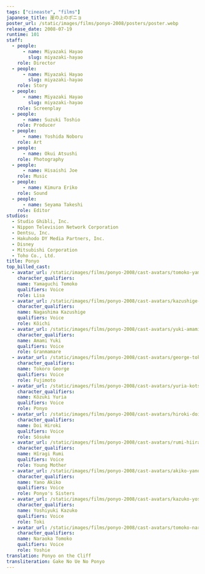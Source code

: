 ```yaml
---
tags: ["cineaste", "films"]
japanese_title: 崖の上のポニョ
poster_url: /static/images/films/ponyo-2008/posters/poster.webp
release_date: 2008-07-19
runtime: 101
staff:
  - people:
      - name: Miyazaki Hayao
        slug: miyazaki-hayao
    role: Director
  - people:
      - name: Miyazaki Hayao
        slug: miyazaki-hayao
    role: Story
  - people:
      - name: Miyazaki Hayao
        slug: miyazaki-hayao
    role: Screenplay
  - people:
      - name: Suzuki Toshio
    role: Producer
  - people:
      - name: Yoshida Noboru
    role: Art
  - people:
      - name: Okui Atsushi
    role: Photography
  - people:
      - name: Hisaishi Joe
    role: Music
  - people:
      - name: Kimura Eriko
    role: Sound
  - people:
      - name: Seyama Takeshi
    role: Editor
studios:
  - Studio Ghibli, Inc.
  - Nippon Television Network Corporation
  - Dentsu, Inc.
  - Hakuhodo DY Media Partners, Inc.
  - Disney
  - Mitsubishi Corporation
  - Toho Co., Ltd.
title: Ponyo
top_billed_cast:
  - avatar_url: /static/images/films/ponyo-2008/cast-avatars/tomoko-yamaguchi-0.webp
    character_qualifiers:
    name: Yamaguchi Tomoko
    qualifiers: Voice
    role: Lisa
  - avatar_url: /static/images/films/ponyo-2008/cast-avatars/kazushige-nagashima-0.webp
    character_qualifiers:
    name: Nagashima Kazushige
    qualifiers: Voice
    role: Kôichi
  - avatar_url: /static/images/films/ponyo-2008/cast-avatars/yuki-amami-0.webp
    character_qualifiers:
    name: Amami Yuki
    qualifiers: Voice
    role: Granmamare
  - avatar_url: /static/images/films/ponyo-2008/cast-avatars/george-tokoro-0.webp
    character_qualifiers:
    name: Tokoro George
    qualifiers: Voice
    role: Fujimoto
  - avatar_url: /static/images/films/ponyo-2008/cast-avatars/yuria-kotsuki-0.webp
    character_qualifiers:
    name: Kôzuki Yuria
    qualifiers: Voice
    role: Ponyo
  - avatar_url: /static/images/films/ponyo-2008/cast-avatars/hiroki-doi-0.webp
    character_qualifiers:
    name: Doi Hiroki
    qualifiers: Voice
    role: Sôsuke
  - avatar_url: /static/images/films/ponyo-2008/cast-avatars/rumi-hiiragi-0.webp
    character_qualifiers:
    name: Hîragi Rumi
    qualifiers: Voice
    role: Young Mother
  - avatar_url: /static/images/films/ponyo-2008/cast-avatars/akiko-yano-0.webp
    character_qualifiers:
    name: Yano Akiko
    qualifiers: Voice
    role: Ponyo's Sisters
  - avatar_url: /static/images/films/ponyo-2008/cast-avatars/kazuko-yoshiyuki-0.webp
    character_qualifiers:
    name: Yoshiyuki Kazuko
    qualifiers: Voice
    role: Toki
  - avatar_url: /static/images/films/ponyo-2008/cast-avatars/tomoko-naraoka-0.webp
    character_qualifiers:
    name: Naraoka Tomoko
    qualifiers: Voice
    role: Yoshie
translation: Ponyo on the Cliff
transliteration: Gake No Ue No Ponyo
---
```

